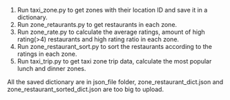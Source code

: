 
1. Run taxi_zone.py to get zones with their location ID and save it in a dictionary.
2. Run zone_retaurants.py to get restaurants in each zone.
3. Run zone_rate.py to calculate the average ratings, amount of high rating(>4) restaurants and high rating ratio in each zone.
4. Run zone_restaurant_sort.py to sort the restaurants according to the ratings in each zone.
5. Run taxi_trip.py to get taxi zone trip data, calculate the most popular lunch and dinner zones.

All the saved dictionary are in json_file folder, zone_restaurant_dict.json and zone_restaurant_sorted_dict.json are too big to upload.
